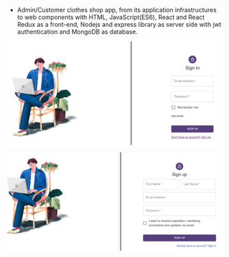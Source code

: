 - Admin/Customer clothes shop app, from its application infrastructures to web components with HTML, JavaScript(ES6), React and React Redux as a front-end, Nodejs and express library as server side with jwt authentication and MongoDB as database.

![](images/storelogin.png)

![](images/storesignup.png)

 